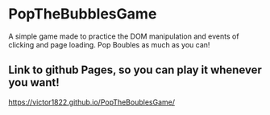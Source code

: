 # PopTheBubblesGame
A simple game made to practice the DOM manipulation and events of clicking  and page loading. Pop Boubles as much as you can!

## Link to github Pages, so you can play it whenever you want!
https://victor1822.github.io/PopTheBoublesGame/
